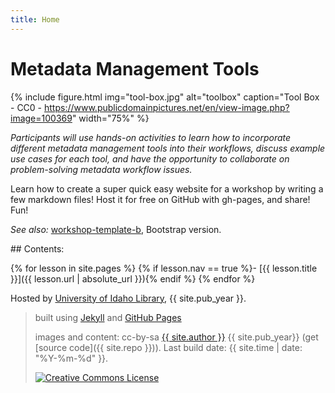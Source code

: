 ```yaml
---
title: Home
---
```


# Metadata Management Tools

{% include figure.html img="tool-box.jpg" alt="toolbox" caption="Tool Box - CC0 - https://www.publicdomainpictures.net/en/view-image.php?image=100369" width="75%" %}

*Participants will use hands-on activities to learn how to incorporate different metadata management tools into their workflows, discuss example use cases for each tool, and have the opportunity to collaborate on problem-solving metadata workflow issues.*

Learn how to create a super quick easy website for a workshop by writing a few markdown files!
Host it for free on GitHub with gh-pages, and share!
Fun!

*See also:* [workshop-template-b](https://evanwill.github.io/workshop-template-b/), Bootstrap version.

<div class="toc" markdown="1">
## Contents:

{% for lesson in site.pages %}
{% if lesson.nav == true %}- [{{ lesson.title }}]({{ lesson.url | absolute_url }}){% endif %}
{% endfor %}
</div>

Hosted by [University of Idaho Library](http://www.lib.uidaho.edu/), {{ site.pub_year }}.

> built using [Jekyll](https://jekyllrb.com/) and [GitHub Pages](https://pages.github.com/)
>
> images and content: cc-by-sa <a href="https://github.com/{{ site.github_username }}">{{ site.author }}</a> {{ site.pub_year}} (get [source code]({{ site.repo }})).
> Last build date: {{ site.time | date: "%Y-%m-%d" }}.
>
> <a href="http://creativecommons.org/licenses/by-sa/4.0/" rel="license"><img style="border-width: 0;" src="https://i.creativecommons.org/l/by-sa/4.0/88x31.png" alt="Creative Commons License" /></a>
